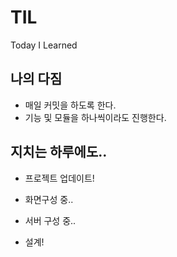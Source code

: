 # TIL

Today I Learned

## 나의 다짐

- 매일 커밋을 하도록 한다.
- 기능 및 모듈을 하나씩이라도 진행한다.

## 지치는 하루에도..

- 프로젝트 업데이트!

- 화면구성 중..

- 서버 구성 중..

- 설계!
